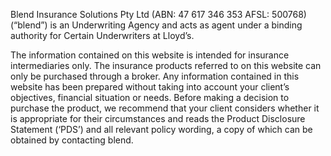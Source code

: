 Blend Insurance Solutions Pty Ltd (ABN: 47 617 346 353 AFSL: 500768) (“blend”) is an Underwriting Agency and acts as agent under a binding authority for Certain Underwriters at Lloyd’s.

The information contained on this website is intended for insurance intermediaries only. The insurance products referred to on this website can only be purchased through a broker. Any information contained in this website has been prepared without taking into account your client’s objectives, financial situation or needs. Before making a decision to purchase the product, we recommend that your client considers whether it is appropriate for their circumstances and reads the Product Disclosure Statement (‘PDS’) and all relevant policy wording, a copy of which can be obtained by contacting blend.
